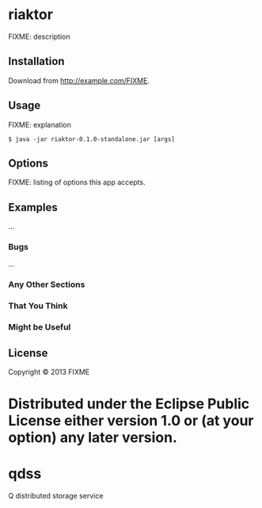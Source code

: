 # riaktor

FIXME: description

## Installation

Download from http://example.com/FIXME.

## Usage

FIXME: explanation

    $ java -jar riaktor-0.1.0-standalone.jar [args]

## Options

FIXME: listing of options this app accepts.

## Examples

...

### Bugs

...

### Any Other Sections
### That You Think
### Might be Useful

## License

Copyright © 2013 FIXME

Distributed under the Eclipse Public License either version 1.0 or (at
your option) any later version.
=======
qdss
====

Q distributed storage service

